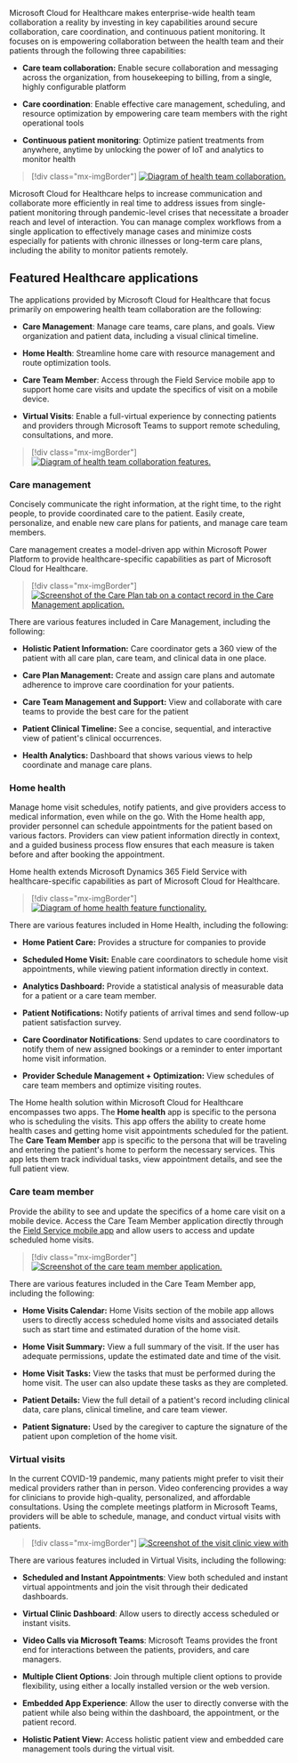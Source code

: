 Microsoft Cloud for Healthcare makes enterprise-wide health team collaboration a reality by investing in key capabilities around secure collaboration, care coordination, and continuous patient monitoring. It focuses on is empowering collaboration between the health team and their patients through the following three capabilities:

-   **Care team collaboration:** Enable secure collaboration and messaging across the organization, from housekeeping to billing, from a single, highly configurable platform

-   **Care coordination**: Enable effective care management, scheduling, and resource optimization by empowering care team members with the right operational tools

-   **Continuous patient monitoring**: Optimize patient treatments from anywhere, anytime by unlocking the power of IoT and analytics to monitor health

> [!div class="mx-imgBorder"]
> [![Diagram of health team collaboration.](../media/collaboration.png)](../media/collaboration.png#lightbox)

Microsoft Cloud for Healthcare helps to increase communication and collaborate more efficiently in real time to address issues from single-patient monitoring through pandemic-level crises that necessitate a broader reach and level of interaction. You can manage complex workflows from a single application to effectively manage cases and minimize costs especially for patients with chronic illnesses or long-term care plans, including the ability to monitor patients remotely.

## Featured Healthcare applications

The applications provided by Microsoft Cloud for Healthcare that focus primarily on empowering health team collaboration are the following:

-   **Care Management**: Manage care teams, care plans, and goals. View organization and patient data, including a visual clinical timeline.

-   **Home Health**: Streamline home care with resource management and route optimization tools.

-   **Care Team Member**: Access through the Field Service mobile app to support home care visits and update the specifics of visit on a mobile device.

-   **Virtual Visits**: Enable a full-virtual experience by connecting patients and providers through Microsoft Teams to support remote scheduling, consultations, and more.

> [!div class="mx-imgBorder"]
> [![Diagram of health team collaboration features.](../media/collaboration-features.png)](../media/collaboration-features.png#lightbox)

### Care management

Concisely communicate the right information, at the right time, to the right people, to provide coordinated care to the patient. Easily create, personalize, and enable new care plans for patients, and manage care team members.

Care management creates a model-driven app within Microsoft Power Platform to provide healthcare-specific capabilities as part of Microsoft Cloud for Healthcare.

> [!div class="mx-imgBorder"]
> [![Screenshot of the Care Plan tab on a contact record in the Care Management application.](../media/care-plan.png)](../media/care-plan.png#lightbox)

There are various features included in Care Management, including the following:

-   **Holistic Patient Information:** Care coordinator gets a 360 view of the patient with all care plan, care team, and clinical data in one place.

-   **Care Plan Management:** Create and assign care plans and automate adherence to improve care coordination for your patients.

-   **Care Team Management and Support:** View and collaborate with care teams to provide the best care for the patient

-   **Patient Clinical Timeline:** See a concise, sequential, and interactive view of patient's clinical occurrences.

-   **Health Analytics:** Dashboard that shows various views to help coordinate and manage care plans.

### Home health

Manage home visit schedules, notify patients, and give providers access to medical information, even while on the go. With the Home health app, provider personnel can schedule appointments for the patient based on various factors. Providers can view patient information directly in context, and a guided business process flow ensures that each measure is taken before and after booking the appointment.

Home health extends Microsoft Dynamics 365 Field Service with healthcare-specific capabilities as part of Microsoft Cloud for Healthcare.

> [!div class="mx-imgBorder"]
> [![Diagram of home health feature functionality.](../media/home-health.png)](../media/home-health.png#lightbox)

There are various features included in Home Health, including the following:

-   **Home Patient Care:** Provides a structure for companies to provide

-   **Scheduled Home Visit:** Enable care coordinators to schedule home visit appointments, while viewing patient information directly in context.

-   **Analytics Dashboard:** Provide a statistical analysis of measurable data for a patient or a care team member.

-   **Patient Notifications:** Notify patients of arrival times and send follow-up patient satisfaction survey.

-   **Care Coordinator Notifications**: Send updates to care coordinators to notify them of new assigned bookings or a reminder to enter important home visit information.

-   **Provider Schedule Management + Optimization:** View schedules of care team members and optimize visiting routes.

The Home health solution within Microsoft Cloud for Healthcare encompasses two apps. The **Home health** app is specific to the persona who is scheduling the visits. This app offers the ability to create home health cases and getting home visit appointments scheduled for the patient. The **Care Team Member** app is specific to the persona that will be traveling and entering the patient's home to perform the necessary services. This app lets them track individual tasks, view appointment details, and see the full patient view.

### Care team member

Provide the ability to see and update the specifics of a home care visit on a mobile device. Access the Care Team Member application directly through the [Field Service mobile app](/dynamics365/field-service/mobile-power-app-overview/?azure-portal=true) and allow users to access and update scheduled home visits.

> [!div class="mx-imgBorder"]
> [![Screenshot of the care team member application.](../media/application.png)](../media/application.png#lightbox)

There are various features included in the Care Team Member app, including the following:

-   **Home Visits Calendar:** Home Visits section of the mobile app allows users to directly access scheduled home visits and associated details such as start time and estimated duration of the home visit.

-   **Home Visit Summary:** View a full summary of the visit. If the user has adequate permissions, update the estimated date and time of the visit.

-   **Home Visit Tasks:** View the tasks that must be performed during the home visit. The user can also update these tasks as they are completed.

-   **Patient Details:** View the full detail of a patient's record including clinical data, care plans, clinical timeline, and care team viewer.

-   **Patient Signature:** Used by the caregiver to capture the signature of the patient upon completion of the home visit.

### Virtual visits

In the current COVID-19 pandemic, many patients might prefer to visit their medical providers rather than in person. Video conferencing provides a way for clinicians to provide high-quality, personalized, and affordable consultations. Using the complete meetings platform in Microsoft Teams, providers will be able to schedule, manage, and conduct virtual visits with patients.

> [!div class="mx-imgBorder"]
> [![Screenshot of the visit clinic view with ](../media/virtual-visits.png)](../media/virtual-visits.png#lightbox)

There are various features included in Virtual Visits, including the following:

-   **Scheduled and Instant Appointments**: View both scheduled and instant virtual appointments and join the visit through their dedicated dashboards.

-   **Virtual Clinic Dashboard**: Allow users to directly access scheduled or instant visits.

-   **Video Calls via Microsoft Teams**: Microsoft Teams provides the front end for interactions between the patients, providers, and care managers.

-   **Multiple Client Options**: Join through multiple client options to provide flexibility, using either a locally installed version or the web version.

-   **Embedded App Experience**: Allow the user to directly converse with the patient while also being within the dashboard, the appointment, or the patient record.

-   **Holistic Patient View:** Access holistic patient view and embedded care management tools during the virtual visit.
